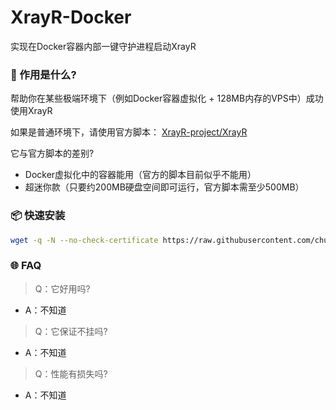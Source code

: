 # XrayR-Docker
实现在Docker容器内部一键守护进程启动XrayR



### 🔧 作用是什么?

帮助你在某些极端环境下（例如Docker容器虚拟化 + 128MB内存的VPS中）成功使用XrayR

如果是普通环境下，请使用官方脚本： [XrayR-project/XrayR](https://github.com/XrayR-project/XrayR)

它与官方脚本的差别?

- Docker虚拟化中的容器能用（官方的脚本目前似乎不能用）
- 超迷你款（只要约200MB硬盘空间即可运行，官方脚本需至少500MB）



### 📦 快速安装

```bash
wget -q -N --no-check-certificate https://raw.githubusercontent.com/chunkburst/XrayR-Docker/main/src/install.sh && chmod +x install.sh && ./install.sh
```



### 🌐 FAQ

>  Q：它好用吗?

- A：不知道

>  Q：它保证不挂吗?

- A：不知道

>  Q：性能有损失吗?

- A：不知道
